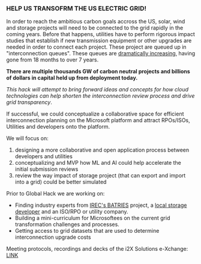 ### HELP US TRANSOFRM THE US ELECTRIC GRID!

In order to reach the ambitious carbon goals accross the US, solar, wind and storage projects will need to be connected to the grid rapidly in the coming years. Before that happens, utilities have to perform rigorous impact studies that establish if new transmission equipment or other upgrades are needed in order to connect each project. These project are queued up in "interconnection queues". These queues are [dramatically increasing](https://www.utilitydive.com/news/grid-interconnection-queue-berkeley-lab-lbnl-watt-coalition-wind-solar-renewables/647287/), having gone from 18 months to over 7 years. 

**There are multiple thousands GW of carbon neutral projects and billions of dollars in capital held up from deployment today.**

*This hack will attempt to bring forward ideas and concepts for how cloud technologies can help shorten the interconnection review process and drive grid transparency*. 

If successful, we could conceptualize a collaborative space for efficient interconnection planning on the Microsoft platform and attract RPOs/ISOs, Utilities and developers onto the platform.

We will focus on:
1. designing a more collaborative and open application process between developers and utilities
2. conceptualizing and MVP how ML and AI could help accelerate the initial submission reviews
3. review the way impact of storage project (that can export and import into a grid) could be better simulated


Prior to Global Hack we are working on:
- Finding industry experts from [IREC's BATRIES](https://www.irecusa.org/programs/batries-storage-interconnection/) project, a [local storage developer](https://granitesourcepower.energy/) and an ISO/RPO or utility company.
- Building a mini-curriculum for Microsoftees on the current grid transformation challenges and processes.
- Getting access to grid datasets that are used to determine interconnection upgrade costs

Meeting protocols, recordings and decks of the i2X Solutions e-Xchange:
[LINK](https://www.energy.gov/eere/i2x/i2x-solution-e-xchanges)